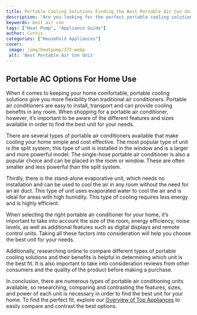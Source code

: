 ```yaml
---
title: Portable Cooling Solutions Finding the Best Portable Air Con Unit
description: "Are you looking for the perfect portable cooling solution Find out how to make the best decision when it comes to choosing a portable air con unit Get the advice you need to make the right choice"
keywords: best air con
tags: ["Heat Pump", "Appliance Guide"]
author: Curtis
categories: ["Household Appliances"]
cover: 
 image: /img/heatpump/372.webp
 alt: 'Best Portable Air Con Unit'
---
```

## Portable AC Options For Home Use
When it comes to keeping your home comfortable, portable cooling solutions give you more flexibility than traditional air conditioners. Portable air conditioners are easy to install, transport and can provide cooling benefits in any room. When shopping for a portable air conditioner, however, it’s important to be aware of the different features and sizes available in order to find the best unit for your needs. 

There are several types of portable air conditioners available that make cooling your home simple and cost effective. The most popular type of unit is the split system; this type of unit is installed in the window and is a larger and more powerful model. The single-hose portable air conditioner is also a popular choice and can be placed in the room or window. These are often smaller and less powerful than the split system. 

Thirdly, there is the stand-alone evaporative unit, which needs no installation and can be used to cool the air in any room without the need for an air duct. This type of unit uses evaporated water to cool the air and is ideal for areas with high humidity. This type of cooling requires less energy and is highly efficient. 

When selecting the right portable air conditioner for your home, it’s important to take into account the size of the room, energy efficiency, noise levels, as well as additional features such as digital displays and remote control units. Taking all these factors into consideration will help you choose the best unit for your needs.

Additionally, researching online to compare different types of portable cooling solutions and their benefits is helpful in determining which unit is the best fit. It is also important to take into consideration reviews from other consumers and the quality of the product before making a purchase.

In conclusion, there are numerous types of portable air conditioning units available, so researching, comparing and contrasting the features, sizes, and power of each unit is necessary in order to find the best unit for your home. To find the perfect fit, explore our [Overview of Top Appliances](./pages/appliance-overview) to easily compare and contrast the best options.
